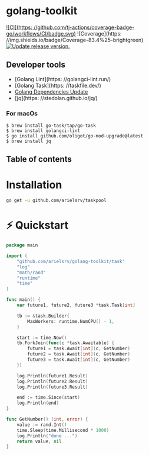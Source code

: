 # golang-toolkit

[![CI](https:      //github.com/tj-actions/coverage-badge-go/workflows/CI/badge.svg)](https://github.com/tj-actions/coverage-badge-go/actions?query=workflow%3ACI)
![Coverage](https: //img.shields.io/badge/Coverage-83.4%25-brightgreen)
[![Update release version.](https://github.com/tj-actions/coverage-badge-go/workflows/Update%20release%20version./badge.svg)](https://github.com/tj-actions/coverage-badge-go/actions?query=workflow%3A%22Update+release+version.%22)

## Developer tools

- [Golang Lint](https: //golangci-lint.run/)
- [Golang Task](https: //taskfile.dev/)
- [Golang Dependencies Update](https://github.com/oligot/go-mod-upgrade)
- [jq](https:                        //stedolan.github.io/jq/)

### For macOs

```shell
$ brew install go-task/tap/go-task
$ brew install golangci-lint
$ go install github.com/oligot/go-mod-upgrade@latest
$ brew install jq
```

## Table of contents

# Installation

```sh
go get -u github.com/arielsrv/taskpool
```

# ⚡️ Quickstart


```go
package main

import (
	"github.com/arielsrv/golang-toolkit/task"
	"log"
	"math/rand"
	"runtime"
	"time"
)

func main() {
	var future1, future2, future3 *task.Task[int]

	tb := &task.Builder{
		MaxWorkers: runtime.NumCPU() - 1,
	}

	start := time.Now()
	tb.ForkJoin(func(c *task.Awaitable) {
		future1 = task.Await[int](c, GetNumber)
		future2 = task.Await[int](c, GetNumber)
		future3 = task.Await[int](c, GetNumber)
	})

	log.Println(future1.Result)
	log.Println(future2.Result)
	log.Println(future3.Result)

	end := time.Since(start)
	log.Println(end)
}

func GetNumber() (int, error) {
	value := rand.Int()
	time.Sleep(time.Millisecond * 1000)
	log.Println("done ...")
	return value, nil
}


```